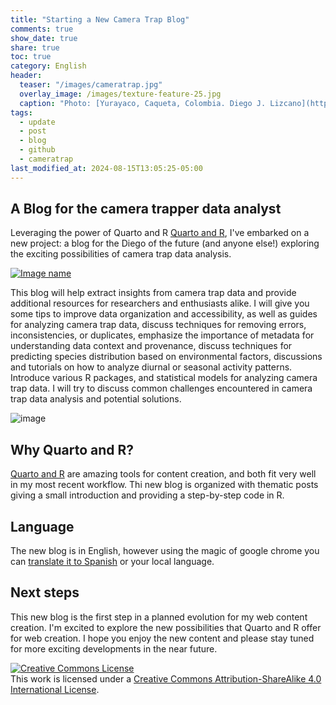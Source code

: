 ```yaml
---
title: "Starting a New Camera Trap Blog"
comments: true
show_date: true
share: true
toc: true
category: English
header:
  teaser: "/images/cameratrap.jpg"
  overlay_image: /images/texture-feature-25.jpg
  caption: "Photo: [Yurayaco, Caqueta, Colombia. Diego J. Lizcano](https://www.instagram.com/walking_tapir/)"
tags:
  - update
  - post
  - blog
  - github
  - cameratrap
last_modified_at: 2024-08-15T13:05:25-05:00
---
```


## A Blog for the camera trapper data analyst

Leveraging the power of Quarto and R [Quarto and R](https://quarto.org/), I've embarked on a new project: a blog for the Diego of the future (and anyone else!) exploring the exciting possibilities of camera trap data analysis. 

[![Image name](https://dlizcano.github.io/images/cameratrapblog.jpg)](https://dlizcano.github.io/cameratrap/)

This blog will help extract insights from camera trap data and provide additional resources for researchers and enthusiasts alike. I will give you some tips to improve data organization and accessibility, as well as guides for analyzing camera trap data, discuss techniques for removing errors, inconsistencies, or duplicates, emphasize the importance of metadata for understanding data context and provenance, discuss techniques for predicting species distribution based on environmental factors, discussions and tutorials on how to analyze diurnal or seasonal activity patterns. Introduce various R packages, and statistical models for analyzing camera trap data. I will try to discuss common challenges encountered in camera trap data analysis and potential solutions. 

![image](https://dlizcano.github.io/images/cameratrap.JPG)

## Why Quarto and R? 

[Quarto and R](https://quarto.org/) are amazing tools for content creation, and both fit very well in my most recent workflow. Thi new blog is organized with thematic posts giving a small introduction and providing a step-by-step code in R. 

## Language

The new blog is in English, however using the magic of google chrome you can [translate it to Spanish](https://www.youtube.com/watch?app=desktop&v=0ppXHz2pk3A) or your local language.  

## Next steps

This new blog is the first step in a planned evolution for my web content creation. I'm excited to explore the new possibilities that Quarto and R offer for web creation. I hope you enjoy the new content and please stay tuned for more exciting developments in the near future.


<a rel="license" href="http://creativecommons.org/licenses/by-sa/4.0/"><img alt="Creative Commons License" style="border-width:0" src="http://i.creativecommons.org/l/by-sa/4.0/88x31.png" /></a><br />This work is licensed under a <a rel="license" href="http://creativecommons.org/licenses/by-sa/4.0/">Creative Commons Attribution-ShareAlike 4.0 International License</a>.
